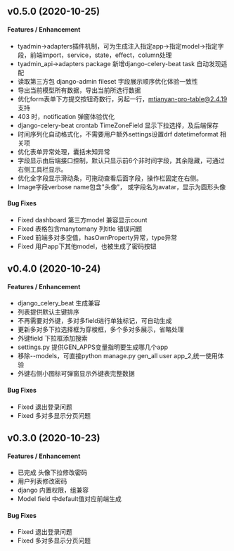 ## v0.5.0 (2020-10-25)

#### Features / Enhancement
- tyadmin->adapters插件机制，可为生成注入指定app->指定model->指定字段，前端import，service，state，effect，column处理
- tyadmin_api->adapters package 新增django-celery-beat task 自动发现适配
- 读取第三方包 django-admin fileset 字段展示顺序优化体验一致性
- 导出当前模型所有数据，导出当前所选行数据
- 优化form表单下方提交按钮奇数行，另起一行，mtianyan-pro-table@2.4.19 支持
- 403 时，notification 弹窗体验优化
- django-celery-beat crontab TimeZoneField 显示下拉选择，及后端保存
- 时间序列化自动格式化，不需要用户额外settings设置drf datetimeformat 相关项
- 优化表单异常处理，囊括未知异常
- 字段显示由后端接口控制，默认只显示前6个非时间字段，其余隐藏，可通过右侧工具栏显示。
- 优化全字段显示滑动条，可拖动查看后面字段，操作栏固定在右侧。
- Image字段verbose name包含"头像"， 或字段名为avatar，显示为圆形头像

#### Bug Fixes
- Fixed dashboard 第三方model 兼容显示count
- Fixed 表格包含manytomany 列title 错误问题
- Fixed 前端多对多空值，hasOwnProperty异常，type异常
- Fixed 用户app下其他model，也被生成了密码按钮

## v0.4.0 (2020-10-24)

#### Features / Enhancement
- django_celery_beat 生成兼容
- 列表提供默认主键排序
- 不再需要对外键，多对多field进行单独标记，可自动生成
- 更新多对多下拉选择框为穿梭框，多个多对多展示，省略处理
- 外键field 下拉框添加搜索
- settings.py 提供GEN_APPS变量指明要生成哪几个app
- 移除--models，可直接python manage.py gen_all user app_2,统一使用体验
- 外键右侧小图标可弹窗显示外键表完整数据

#### Bug Fixes
- Fixed 退出登录问题
- Fixed 多对多显示分页问题


## v0.3.0 (2020-10-23)

#### Features / Enhancement
- 已完成 头像下拉修改密码
- 用户列表修改密码
- django 内置权限，组兼容
- Model field 中default值对应前端生成

#### Bug Fixes
- Fixed 退出登录问题
- Fixed 多对多显示分页问题